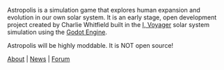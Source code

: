 Astropolis is a simulation game that explores human expansion and evolution in our own solar system. It is an early stage, open development project created by Charlie Whitfield built in the [I, Voyager](https://www.ivoyager.dev/) solar system simulation using the [Godot Engine](https://godotengine.org/).

Astropolis will be highly moddable. It is NOT open source!

[About](https://t2civ.com/about/) | [News](https://t2civ.com/) | [Forum](https://github.com/orgs/t2civ/discussions)
